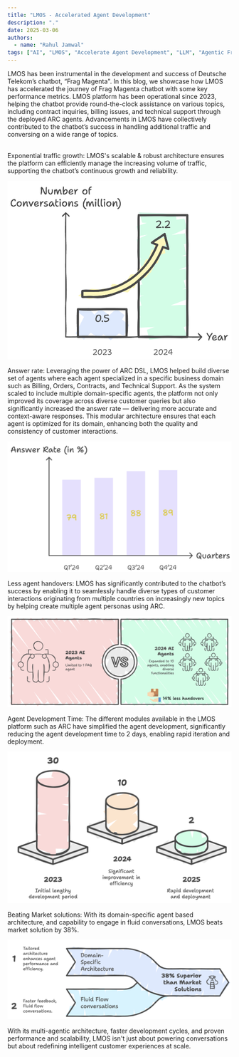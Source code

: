```yaml
---
title: "LMOS - Accelerated Agent Development"
description: "."
date: 2025-03-06
authors:
  - name: "Rahul Jamwal"
tags: ["AI", "LMOS", "Accelerate Agent Development", "LLM", "Agentic Framework"]
---
```


<span class="purple-bold">LMOS</span> has been instrumental in the development and success of Deutsche Telekom’s chatbot, “Frag Magenta". In this blog, we showcase how LMOS has accelerated the journey of Frag Magenta chatbot with some key performance metrics. <!-- truncate --> 
LMOS platform has been operational since 2023, helping the chatbot provide round-the-clock assistance on various topics, including contract inquiries, billing issues, and technical support through the deployed ARC agents. Advancements in LMOS have collectively contributed to the chatbot’s success in handling additional traffic and conversing on a wide range of topics.<br></br>

<span class="purple-bold">Exponential traffic growth:</span> LMOS's scalable & robust architecture ensures the platform can efficiently manage the increasing volume of traffic, supporting the chatbot’s continuous growth and reliability.

![Alt text](/img/Conversations-graph.png)


<span class="purple-bold">Answer rate:</span> Leveraging the power of ARC DSL, LMOS helped build diverse set of agents where each agent specialized in a specific business domain such as Billing, Orders, Contracts, and Technical Support. As the system scaled to include multiple domain-specific agents, the platform not only improved its coverage across diverse customer queries but also significantly increased the answer rate — delivering more accurate and context-aware responses. This modular architecture ensures that each agent is optimized for its domain, enhancing both the quality and consistency of customer interactions.

![Alt text](/img/AnswerRate.png)


<span class="purple-bold">Less agent handovers:</span> LMOS has significantly contributed to the chatbot’s success by enabling it to seamlessly handle diverse types of customer interactions originating from multiple countries on increasingly new topics by helping create multiple agent personas using ARC.

![Alt text](/img/Agents-handover-infographic.png)


<span class="purple-bold">Agent Development Time:</span>  The different modules available in the LMOS platform such as ARC have simplified the agent development, significantly reducing the agent development time to 2 days, enabling rapid iteration and deployment.

![Alt text](/img/Agent-dev-time-graph.png)


<span class="purple-bold">Beating Market solutions:</span> With its domain-specific agent based architecture, and capability to engage in fluid conversations, LMOS beats market solution by 38%.

![Alt text](/img/LMOS-better-infographic.png)

With its multi-agentic architecture, faster development cycles, and proven performance and scalability, LMOS isn't just about powering conversations but about redefining intelligent customer experiences at scale.
